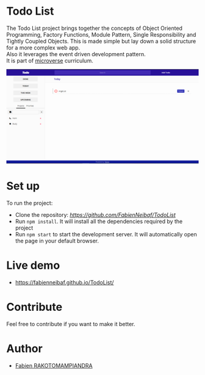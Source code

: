 # Todo List

The Todo List project brings together the concepts of Object Oriented Programming, Factory Functions, Module Pattern, Single Responsibility and Tightly Coupled Objects.
This is made simple but lay down a solid structure for a more complex web app.  
Also it leverages the event driven development pattern.  
It is part of [microverse](https://www.microverse.org/) curriculum.  

![Todo App](https://github.com/FabienNeibaf/Portfolio/blob/master/src/images/Tada.png)

# Set up

To run the project:

- Clone the repository: _https://github.com/FabienNeibaf/TodoList_
- Run `npm install`. It will install all the dependencies required by the project
- Run `npm start` to start the development server. It will automatically open the page in your default browser.

# Live demo

- https://fabienneibaf.github.io/TodoList/

# Contribute

Feel free to contribute if you want to make it better.

# Author

- [Fabien RAKOTOMAMPIANDRA](https://github.com/FabienNeibaf/)
